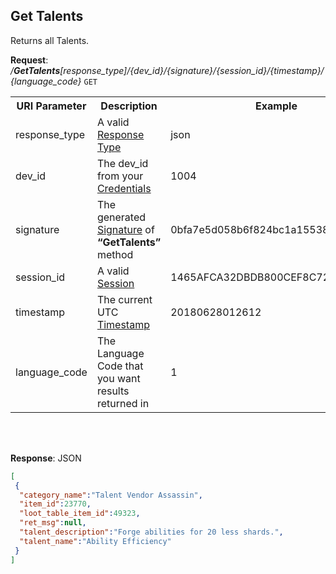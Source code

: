 
## Get Talents

Returns all Talents.

**Request**: <i>/**GetTalents**[response_type]/{dev_id}/{signature}/{session_id}/{timestamp}/{language_code}</i> `GET`

<table>
	<tr>
		<th>URI Parameter</th>
		<th>Description</th>
		<th>Example</th>
	</tr>
	<tr>
		<td>response_type</td>
		<td>A valid <a href="./../api-parameter-details.md#response_type" title="Response Type">Response Type</a></td>
		<td>json</td>
	</tr>
	<tr>
		<td>dev_id</td>
		<td>The dev_id from your <a href="./../api-parameter-details.md#credentials" title="Credentials">Credentials</a></td>
		<td>1004</td>
	</tr>
	<tr>
		<td>signature</td>
		<td>The generated <a href="./../api-parameter-details.md#signature" title="Signature">Signature</a> of <b>“GetTalents”</b> method</td>
		<td>0bfa7e5d058b6f824bc1a1553897e13b</td>
	</tr>
	<tr>
		<td>session_id</td>
		<td>A valid <a href="https://github.com/apugh/realm-api-proposal/wiki/Getting-Started#sessions">Session</a></td>
		<td>1465AFCA32DBDB800CEF8C72F296C52C</td>
	</tr>
	<tr>
		<td>timestamp</td>
		<td>The current UTC <a href="./../api-parameter-details.md#timestamp" title="Timestamp">Timestamp</a></td>
		<td>20180628012612</td>
	</tr>
	<tr>
		<td>language_code</td>
		<td>The Language Code that you want results returned in</td>
		<td>1</td>
	</tr>
</table>
<br/><br/>

**Response**: JSON
```json
[
 {
  "category_name":"Talent Vendor Assassin",
  "item_id":23770,
  "loot_table_item_id":49323,
  "ret_msg":null,
  "talent_description":"Forge abilities for 20 less shards.",
  "talent_name":"Ability Efficiency"
 }
]
```

<!--
20191128030916
11/28/2019 3:09:16 PM
-->
